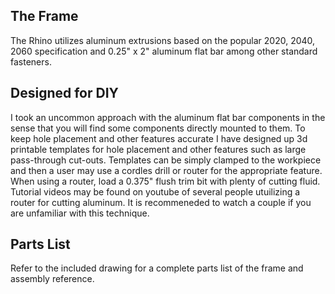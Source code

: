 ## The Frame
The Rhino utilizes aluminum extrusions based on the popular 2020, 2040, 2060 specification and 0.25" x 2" aluminum flat bar among other standard fasteners.  

## Designed for DIY
I took an uncommon approach with the aluminum flat bar components in the sense that you will find some components directly mounted to them.  To keep hole placement and 
other features accurate I have designed up 3d printable templates for hole placement and other features such as large pass-through cut-outs.  Templates can be simply clamped to the
workpiece and then a user may use a cordles drill or router for the appropriate feature.  When using a router, load a 0.375" flush trim bit with plenty of cutting fluid.  Tutorial videos 
may be found on youtube of several people utuilizing a router for cutting aluminum.  It is recommeneded to watch a couple if you are unfamiliar with this technique.

## Parts List
Refer to the included drawing for a complete parts list of the frame and assembly reference.  
